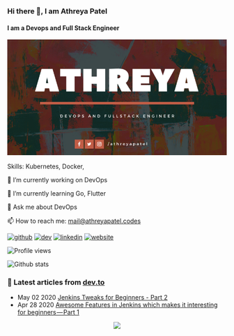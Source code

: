 ### Hi there 👋, I am Athreya Patel
#### I am a Devops and Full Stack Engineer
![I am a Devops and Full Stack Engineer](https://github.com/athreyapatel/athreyapatel/blob/master/Athreya%20(2).png?raw=true)


Skills: Kubernetes, Docker, 

🔭 I’m currently working on DevOps 

🌱 I’m currently learning Go, Flutter 

💬 Ask me about DevOps 

📫 How to reach me: mail@athreyapatel.codes 

[<img src='https://cdn.jsdelivr.net/npm/simple-icons@3.0.1/icons/github.svg' alt='github' height='40'>](https://github.com/athreyapatel)  [<img src='https://cdn.jsdelivr.net/npm/simple-icons@3.0.1/icons/dev-dot-to.svg' alt='dev' height='40'>](https://dev.to/https://dev.to/athreyapatel)  [<img src='https://cdn.jsdelivr.net/npm/simple-icons@3.0.1/icons/linkedin.svg' alt='linkedin' height='40'>](https://www.linkedin.com/in/athreyapatel/)  [<img src='https://cdn.jsdelivr.net/npm/simple-icons@3.0.1/icons/icloud.svg' alt='website' height='40'>](http://blog.athreyapatel.me/)  

![Profile views](https://gpvc.arturio.dev/athreyapatel)

![Github stats](https://github-readme-stats.vercel.app/api?username=athreyapatel&show_icons=true)  
### 📝 Latest articles from [dev.to](https://dev.to/athreyapatel)

* May 02 2020 [Jenkins Tweaks for Beginners - Part 2](https://dev.to/athreyapatel/jenkins-tweaks-for-beginners-part-2-3e04) 
* Apr 28 2020 [Awesome Features in Jenkins which makes it interesting for beginners — Part 1](https://dev.to/athreyapatel/awesome-features-in-jenkins-which-makes-it-interesting-for-beginners-part-1-4365) 


<p align="center">

<img src="https://img.shields.io/badge/dynamic/json?color=brightgreen&label=followers&query=followers&url=https%3A%2F%2Fapi.github.com%2Fusers%2Fathreyapatel" />

</p>
